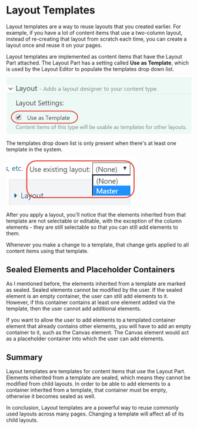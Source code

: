 # Layout Templates

Layout templates are a way to reuse layouts that you created earlier. For example, if you have a lot of content items that use a two-column layout, instead of re-creating that layout from scratch each time, you can create a layout once and reuse it on your pages.

Layout templates are implemented as content items that have the Layout Part attached. The Layout Part has a setting called **Use as Template**, which is used by the Layout Editor to populate the templates drop down list.

![The Use as Template setting on the Layout Part turns the content type into a layout template.](.gitbook/assets/figure-4-1.png)

The templates drop down list is only present when there's at least one template in the system.

![The Layout Editor displays a drop down list with available templates.](.gitbook/assets/figure-4-2.png)

After you apply a layout, you'll notice that the elements inherited from that template are not selectable or editable, with the exception of the column elements - they are still selectable so that you can still add elements to them.

Whenever you make a change to a template, that change gets applied to all content items using that template.

## Sealed Elements and Placeholder Containers

As I mentioned before, the elements inherited from a template are marked as sealed. Sealed elements cannot be modified by the user. If the sealed element is an empty container, the user can still add elements to it. However, if this container contains at least one element added via the template, then the user cannot add additional elements.

If you want to allow the user to add elements to a templated container element that already contains other elements, you will have to add an empty container to it, such as the Canvas element. The Canvas element would act as a placeholder container into which the user can add elements.

## Summary

Layout templates are templates for content items that use the Layout Part. Elements inherited from a template are sealed, which means they cannot be modified from child layouts. In order to be able to add elements to a container inherited from a template, that container must be empty, otherwise it becomes sealed as well.

In conclusion, Layout templates are a powerful way to reuse commonly used layouts across many pages. Changing a template will affect all of its child layouts.



